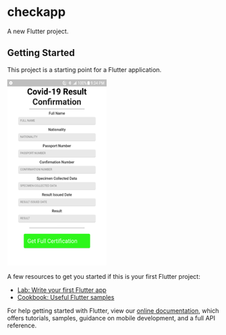 # checkapp

A new Flutter project.

## Getting Started

This project is a starting point for a Flutter application.

<img src="images/check.png" width="230" height="430">


A few resources to get you started if this is your first Flutter project:


- [Lab: Write your first Flutter app](https://flutter.dev/docs/get-started/codelab)
- [Cookbook: Useful Flutter samples](https://flutter.dev/docs/cookbook)

For help getting started with Flutter, view our
[online documentation](https://flutter.dev/docs), which offers tutorials,
samples, guidance on mobile development, and a full API reference.
